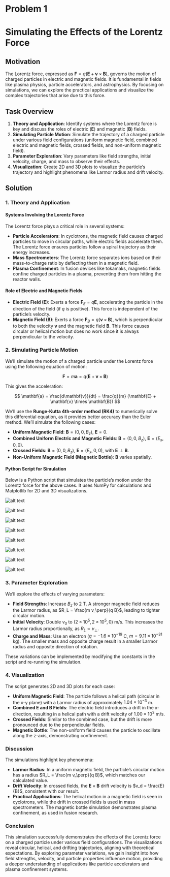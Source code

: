 # Problem 1
# Simulating the Effects of the Lorentz Force

## Motivation

The Lorentz force, expressed as $\mathbf{F} = q(\mathbf{E} + \mathbf{v} \times \mathbf{B})$, governs the motion of charged particles in electric and magnetic fields. It is fundamental in fields like plasma physics, particle accelerators, and astrophysics. By focusing on simulations, we can explore the practical applications and visualize the complex trajectories that arise due to this force.

## Task Overview

1. **Theory and Application**: Identify systems where the Lorentz force is key and discuss the roles of electric ($\mathbf{E}$) and magnetic ($\mathbf{B}$) fields.
2. **Simulating Particle Motion**: Simulate the trajectory of a charged particle under various field configurations (uniform magnetic field, combined electric and magnetic fields, crossed fields, and non-uniform magnetic field).
3. **Parameter Exploration**: Vary parameters like field strengths, initial velocity, charge, and mass to observe their effects.
4. **Visualization**: Create 2D and 3D plots to visualize the particle’s trajectory and highlight phenomena like Larmor radius and drift velocity.

## Solution

### 1. Theory and Application

#### Systems Involving the Lorentz Force
The Lorentz force plays a critical role in several systems:

- **Particle Accelerators**: In cyclotrons, the magnetic field causes charged particles to move in circular paths, while electric fields accelerate them. The Lorentz force ensures particles follow a spiral trajectory as their energy increases.
- **Mass Spectrometers**: The Lorentz force separates ions based on their mass-to-charge ratio by deflecting them in a magnetic field.
- **Plasma Confinement**: In fusion devices like tokamaks, magnetic fields confine charged particles in a plasma, preventing them from hitting the reactor walls.

#### Role of Electric and Magnetic Fields

- **Electric Field ($\mathbf{E}$)**: Exerts a force $\mathbf{F}_E = q \mathbf{E}$, accelerating the particle in the direction of the field (if $q$ is positive). This force is independent of the particle’s velocity.
- **Magnetic Field ($\mathbf{B}$)**: Exerts a force $\mathbf{F}_B = q (\mathbf{v} \times \mathbf{B})$, which is perpendicular to both the velocity $\mathbf{v}$ and the magnetic field $\mathbf{B}$. This force causes circular or helical motion but does no work since it is always perpendicular to the velocity.

### 2. Simulating Particle Motion

We’ll simulate the motion of a charged particle under the Lorentz force using the following equation of motion:

$$
\mathbf{F} = m \mathbf{a} = q (\mathbf{E} + \mathbf{v} \times \mathbf{B})
$$

This gives the acceleration:

$$
\mathbf{a} = \frac{d\mathbf{v}}{dt} = \frac{q}{m} (\mathbf{E} + \mathbf{v} \times \mathbf{B})
$$

We’ll use the **Runge-Kutta 4th-order method (RK4)** to numerically solve this differential equation, as it provides better accuracy than the Euler method. We’ll simulate the following cases:

- **Uniform Magnetic Field**: $\mathbf{B} = (0, 0, B_z)$, $\mathbf{E} = 0$.
- **Combined Uniform Electric and Magnetic Fields**: $\mathbf{B} = (0, 0, B_z)$, $\mathbf{E} = (E_x, 0, 0)$.
- **Crossed Fields**: $\mathbf{B} = (0, 0, B_z)$, $\mathbf{E} = (E_x, 0, 0)$, with $\mathbf{E} \perp \mathbf{B}$.
- **Non-Uniform Magnetic Field (Magnetic Bottle)**: $\mathbf{B}$ varies spatially.

#### Python Script for Simulation
Below is a Python script that simulates the particle’s motion under the Lorentz force for the above cases. It uses NumPy for calculations and Matplotlib for 2D and 3D visualizations.


![alt text](image-3.png)

![alt text](image-1.png)  

![alt text](image-4.png)

![alt text](image-5.png)

![alt text](image-6.png)

![alt text](image-7.png)

![alt text](image-8.png)

![alt text](image-9.png)


### 3. Parameter Exploration

We’ll explore the effects of varying parameters:

- **Field Strengths**: Increase $B_z$ to 2 T. A stronger magnetic field reduces the Larmor radius, as $R_L = \frac{m v_\perp}{q B}$, leading to tighter circular motion.
- **Initial Velocity**: Double $v_0$ to $(2 \times 10^5, 2 \times 10^5, 0)$ m/s. This increases the Larmor radius proportionally, as $R_L \propto v_\perp$.
- **Charge and Mass**: Use an electron ($q = -1.6 \times 10^{-19}$ C, $m = 9.11 \times 10^{-31}$ kg). The smaller mass and opposite charge result in a smaller Larmor radius and opposite direction of rotation.

These variations can be implemented by modifying the constants in the script and re-running the simulation.

### 4. Visualization

The script generates 2D and 3D plots for each case:

- **Uniform Magnetic Field**: The particle follows a helical path (circular in the x-y plane) with a Larmor radius of approximately $1.04 \times 10^{-3}$ m.
- **Combined E and B Fields**: The electric field introduces a drift in the x-direction, resulting in a helical path with a drift velocity of $1.00 \times 10^3$ m/s.
- **Crossed Fields**: Similar to the combined case, but the drift is more pronounced due to the perpendicular fields.
- **Magnetic Bottle**: The non-uniform field causes the particle to oscillate along the z-axis, demonstrating confinement.

### Discussion

The simulations highlight key phenomena:

- **Larmor Radius**: In a uniform magnetic field, the particle’s circular motion has a radius $R_L = \frac{m v_\perp}{q B}$, which matches our calculated value.
- **Drift Velocity**: In crossed fields, the $\mathbf{E} \times \mathbf{B}$ drift velocity is $v_d = \frac{E}{B}$, consistent with our result.
- **Practical Applications**: The helical motion in a magnetic field is seen in cyclotrons, while the drift in crossed fields is used in mass spectrometers. The magnetic bottle simulation demonstrates plasma confinement, as used in fusion research.

### Conclusion

This simulation successfully demonstrates the effects of the Lorentz force on a charged particle under various field configurations. The visualizations reveal circular, helical, and drifting trajectories, aligning with theoretical expectations. By exploring parameter variations, we gain insight into how field strengths, velocity, and particle properties influence motion, providing a deeper understanding of applications like particle accelerators and plasma confinement systems.